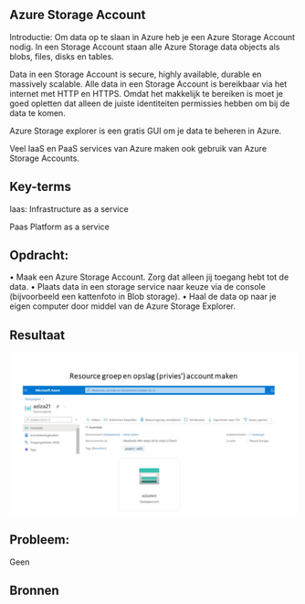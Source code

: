 
## Azure Storage Account
Introductie:
Om data op te slaan in Azure heb je een Azure Storage Account nodig. In een Storage Account staan alle Azure Storage data objects als blobs, files, disks en tables.

Data in een Storage Account is secure, highly available, durable en massively scalable. Alle data in een Storage Account is bereikbaar via het internet met HTTP en HTTPS. Omdat het makkelijk te bereiken is moet je goed opletten dat alleen de juiste identiteiten permissies hebben om bij de data te komen.

Azure Storage explorer is een gratis GUI om je data te beheren in Azure.

Veel IaaS en PaaS services van Azure maken ook gebruik van Azure Storage Accounts.

## Key-terms
Iaas: 
Infrastructure as a service


Paas
Platform as a service



## Opdracht:
•	Maak een Azure Storage Account. Zorg dat alleen jij toegang hebt tot de data.
•	Plaats data in een storage service naar keuze via de console (bijvoorbeeld een kattenfoto in Blob storage).
•	Haal de data op naar je eigen computer door middel van de Azure Storage Explorer.

## Resultaat

![screenshot Storage account](https://github.com/techgrounds/cloud-6-repo-AzizaAdam/blob/main/00_includes/AZ05/Az05%20resource%20group%20and%20storage%20acconut%20.jpg)



## Probleem: 
Geen

## Bronnen




